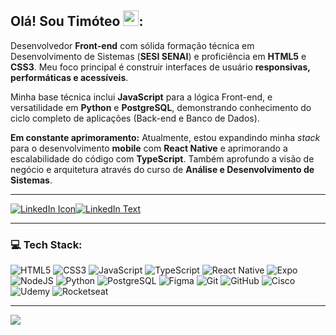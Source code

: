 ## Olá! Sou Timóteo <img src="https://emojis.directory/wp-content/uploads/2022/11/microsoft-teams-gifs_rocket_1f680.png" width="25px"></a>:

Desenvolvedor **Front-end** com sólida formação técnica em Desenvolvimento de Sistemas (**SESI SENAI**) e proficiência em **HTML5** e **CSS3**. Meu foco principal é construir interfaces de usuário **responsivas, performáticas e acessíveis**.

Minha base técnica inclui **JavaScript** para a lógica Front-end, e versatilidade em **Python** e **PostgreSQL**, demonstrando conhecimento do ciclo completo de aplicações (Back-end e Banco de Dados).

**Em constante aprimoramento:** Atualmente, estou expandindo minha *stack* para o desenvolvimento **mobile** com **React Native** e aprimorando a escalabilidade do código com **TypeScript**. Também aprofundo a visão de negócio e arquitetura através do curso de **Análise e Desenvolvimento de Sistemas**.

---

[![LinkedIn Icon](https://img.shields.io/badge/-000000?style=for-the-badge&logo=linkedin&logoColor=white)](SEU_LINK_DO_LINKEDIN)[![LinkedIn Text](https://img.shields.io/badge/LinkedIn-0A66C2?style=for-the-badge&logoColor=white)](https://www.linkedin.com/in/timóteobastos)

---

### 💻 Tech Stack:
![HTML5](https://img.shields.io/badge/HTML5-E34F26?style=for-the-badge&logo=html5&logoColor=E34F26&labelColor=000000)
![CSS3](https://img.shields.io/badge/CSS3-1572B6?style=for-the-badge&logo=css&logoColor=000000&labelColor=000000&color=1572B6&logoColor=000000)
![JavaScript](https://img.shields.io/badge/JavaScript-F7DF1E?style=for-the-badge&logo=javascript&logoColor=F7DF1E&labelColor=000000)
![TypeScript](https://img.shields.io/badge/TypeScript-007ACC?style=for-the-badge&logo=typescript&logoColor=007ACC&labelColor=000000)
![React Native](https://img.shields.io/badge/React_Native-61DAFB?style=for-the-badge&logo=react&logoColor=61DAFB&labelColor=000000)
![Expo](https://img.shields.io/badge/Expo-1F1E26?style=for-the-badge&logo=expo&logoColor=white&labelColor=000000)
![NodeJS](https://img.shields.io/badge/Node.js-6DA55F?style=for-the-badge&logo=node.js&logoColor=6DA55F&labelColor=000000)
![Python](https://img.shields.io/badge/Python-3776AB?style=for-the-badge&logo=python&logoColor=3776AB&labelColor=000000)
![PostgreSQL](https://img.shields.io/badge/PostgreSQL-4169E1?style=for-the-badge&logo=postgresql&logoColor=4169E1&labelColor=000000)
![Figma](https://img.shields.io/badge/Figma-F24E1E?style=for-the-badge&logo=figma&logoColor=F24E1E&labelColor=000000)
![Git](https://img.shields.io/badge/Git-F05033?style=for-the-badge&logo=git&logoColor=F05033&labelColor=000000)
![GitHub](https://img.shields.io/badge/GitHub-22333b?style=for-the-badge&logo=github&logoColor=white&labelColor=000000)
![Cisco](https://img.shields.io/badge/Cisco-049fd9?style=for-the-badge&logo=cisco&logoColor=049fd9&labelColor=000000)
![Udemy](https://img.shields.io/badge/Udemy-A435F0?style=for-the-badge&logo=Udemy&logoColor=white&labelColor=000000&link=https://www.udemy.com/)
![Rocketseat](https://img.shields.io/badge/ROCKETSEAT-271A45?style=for-the-badge&logo=rocket&logoColor=white&labelColor=000000)

---
[![](https://visitcount.itsvg.in/api?id=tiw0t&icon=8&color=12)](https://visitcount.itsvg.in)


<!-- Proudly created with GPRM ( https://gprm.itsvg.in ) -->

